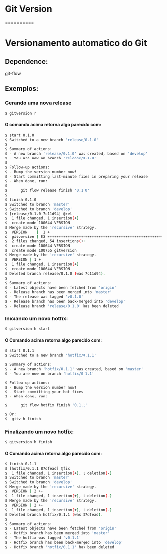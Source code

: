 # Git Version
==========

# Versionamento automatico do Git

## Dependence:
git-flow

## Exemplos:

### Gerando uma nova release

```bash 
$ gitversion r
```

#### O comando acima retorna algo parecido com:

```bash
$ start 0.1.0
$ Switched to a new branch 'release/0.1.0'
$ 
$ Summary of actions:
$ - A new branch 'release/0.1.0' was created, based on 'develop'
$ - You are now on branch 'release/0.1.0'
$ 
$ Follow-up actions:
$ - Bump the version number now!
$ - Start committing last-minute fixes in preparing your release
$ - When done, run:
$ 
$      git flow release finish '0.1.0'
$ 
$ finish 0.1.0
$ Switched to branch 'master'
$ Switched to branch 'develop'
$ [release/0.1.0 7c11d94] @rel
$  1 file changed, 1 insertion(+)
$  create mode 100644 VERSION
$ Merge made by the 'recursive' strategy.
$  VERSION    |  1 +
$  gitversion | 53 +++++++++++++++++++++++++++++++++++++++++++++++++++++
$  2 files changed, 54 insertions(+)
$  create mode 100644 VERSION
$  create mode 100755 gitversion
$ Merge made by the 'recursive' strategy.
$  VERSION | 1 +
$  1 file changed, 1 insertion(+)
$  create mode 100644 VERSION
$ Deleted branch release/0.1.0 (was 7c11d94).
$ 
$ Summary of actions:
$ - Latest objects have been fetched from 'origin'
$ - Release branch has been merged into 'master'
$ - The release was tagged 'v0.1.0'
$ - Release branch has been back-merged into 'develop'
$ - Release branch 'release/0.1.0' has been deleted

```

### Iniciando um novo hotfix:

```bash 
$ gitversion h start
```

#### O Comando acima retorna algo parecido com:

```bash 
$ start 0.1.1
$ Switched to a new branch 'hotfix/0.1.1'

$ Summary of actions:
$ - A new branch 'hotfix/0.1.1' was created, based on 'master'
$ - You are now on branch 'hotfix/0.1.1'

$ Follow-up actions:
$ - Bump the version number now!
$ - Start committing your hot fixes
$ - When done, run:

$      git flow hotfix finish '0.1.1'

$ Or:
$  gitv h finish

```

### Finalizando um novo hotfix:

```bash
$ gitversion h finish
```
#### O Comando acima retorna algo parecido com:

```bash
$ finish 0.1.1
$ [hotfix/0.1.1 87dfead] @fix
$  1 file changed, 1 insertion(+), 1 deletion(-)
$ Switched to branch 'master'
$ Switched to branch 'develop'
$ Merge made by the 'recursive' strategy.
$  VERSION | 2 +-
$  1 file changed, 1 insertion(+), 1 deletion(-)
$ Merge made by the 'recursive' strategy.
$  VERSION | 2 +-
$  1 file changed, 1 insertion(+), 1 deletion(-)
$ Deleted branch hotfix/0.1.1 (was 87dfead).
$ 
$ Summary of actions:
$ - Latest objects have been fetched from 'origin'
$ - Hotfix branch has been merged into 'master'
$ - The hotfix was tagged 'v0.1.1'
$ - Hotfix branch has been back-merged into 'develop'
$ - Hotfix branch 'hotfix/0.1.1' has been deleted
```
